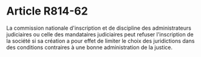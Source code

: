# Article R814-62

La commission nationale d'inscription et de discipline des administrateurs judiciaires ou celle des mandataires judiciaires peut refuser l'inscription de la société si sa création a pour effet de limiter le choix des juridictions dans des conditions contraires à une bonne administration de la justice.
